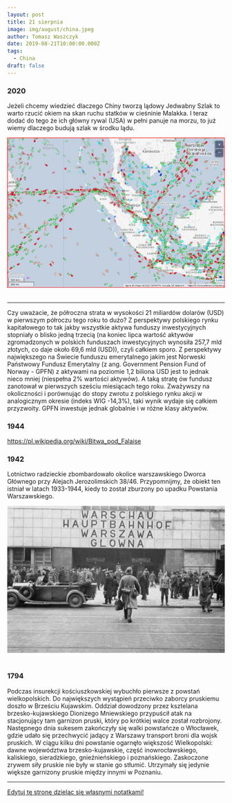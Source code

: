 ```yaml
---
layout: post
title: 21 sierpnia
image: img/august/china.jpeg
author: Tomasz Waszczyk
date: 2019-08-21T10:00:00.000Z
tags:
  - China
draft: false  
---
```


### 2020

Jeżeli chcemy wiedzieć dlaczego Chiny tworzą lądowy Jedwabny Szlak to warto rzucić okiem na skan ruchu statków w cieśninie Malakka. I teraz dodać do tego że ich główny rywal (USA) w pełni panuje na morzu, to już wiemy dlaczego budują szlak w środku lądu.

<img src="./img/august/china.jpeg"><br><br>

---

Czy uważacie, że półroczna strata w wysokości 21 miliardów dolarów (USD) w pierwszym półroczu tego roku to dużo? Z perspektywy polskiego rynku kapitałowego to tak jakby wszystkie aktywa funduszy inwestycyjnych stopniały o blisko jedną trzecią (na koniec lipca wartość aktywów zgromadzonych w polskich funduszach inwestycyjnych wynosiła 257,7 mld złotych, co daje około 69,6 mld (USD)), czyli całkiem sporo. Z perspektywy największego na Świecie funduszu emerytalnego jakim jest Norweski Państwowy Fundusz Emerytalny (z ang. Government Pension Fund of Norway - GPFN) z aktywami na poziomie 1,2 biliona USD jest to jednak nieco mniej (niespełna 2% wartości aktywów). A taką stratę ów fundusz zanotował w pierwszych sześciu miesiącach tego roku. Zważywszy na okoliczności i porównując do stopy zwrotu z polskiego rynku akcji w analogicznym okresie (indeks WIG -14,3%), taki wynik wydaje się całkiem przyzwoity. GPFN inwestuje jednak globalnie i w różne klasy aktywów.

### 1944

https://pl.wikipedia.org/wiki/Bitwa_pod_Falaise

### 1942

Lotnictwo radzieckie zbombardowało okolice warszawskiego Dworca Głównego przy Alejach Jerozolimskich 38/46.
Przypomnijmy, że obiekt ten istniał w latach 1933-1944, kiedy to został zburzony po upadku Powstania Warszawskiego.

<img src="./img/august/dworzecaleje.jpg"><br><br>

### 1794

Podczas insurekcji kościuszkowskiej wybuchło pierwsze z powstań wielkopolskich. Do największych wystąpień przeciwko zaborcy pruskiemu doszło w Brześciu Kujawskim. Oddział dowodzony przez ksztelana brzesko-kujawskiego Dionizego Mniewskiego przypuścił atak na stacjonujący tam garnizon pruski, który po krótkiej walce został rozbrojony. Następnego dnia sukesem zakończyły się walki powstańcze o Włocławek, gdzie udało się przechwycić jadący z Warszawy transport broni dla wojsk pruskich. W ciągu kilku dni powstanie ogarnęło większość Wielkopolski: dawne województwa brzesko-kujawskie, część inowrocławskiego, kaliskiego, sieradzkiego, gnieźnieńskiego i poznańskiego. Zaskoczone zrywem siły pruskie nie były w stanie go stłumić. Utrzymały się jedynie większe garnizony pruskie między innymi w Poznaniu.

---

<a href="https://github.com/TomaszWaszczyk/historia.waszczyk.com/edit/master/src/content/august-2.md" target="_blank">Edytuj tę stronę dzieląc się własnymi notatkami!</a>
